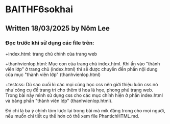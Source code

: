 # BAITHF6sokhai
## Written 18/03/2025 by Nôm Lee 

### Đọc trước khi sử dụng các file trên:

+index.html: trang chủ chính của trang web

+thanhvienlop.html: Mục con của trang chủ index.html. Khi ấn vào "thành viên lớp" ở trang chủ (index.html) thì sẽ được chuyển đến phần nội dung của mục "thành viên lớp" (thanhvienlop.html)

+testcss: Dù sao cuối kì các mọi cũng học css nên giới thiệu luôn css nó như công cụ để trang trí cho thêm tí hoa lá họe, phong phú trang web. Trong bài này mình sử dụng css cho các mục chính hiện ở phần index.html và bảng phần "thành viên lớp" (thanhvienlop.html).

Đó chỉ là ba ý chính tóm lược lại trong bài mà mik đăng trong cho mọi người, nếu muốn chi tiết cụ thể hơn có thể xem file PhantichHTML.md. 
